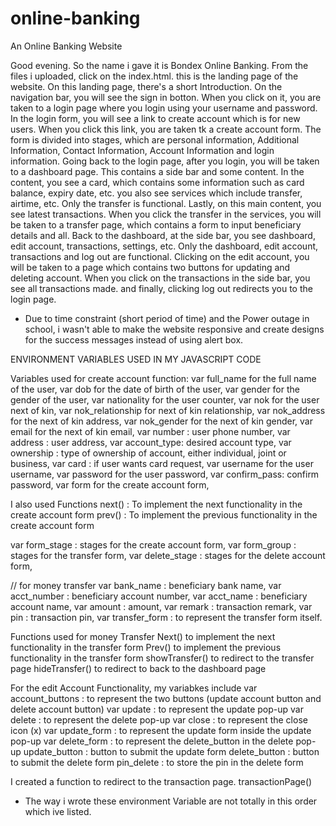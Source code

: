 # online-banking
An Online Banking Website

Good evening. So the name i gave it is Bondex Online Banking. From the files i uploaded, click on the index.html. this is the landing page of the website. On this landing page, there's a short Introduction. On the navigation bar, you will see the sign in botton. When you click on it, you are taken to a login page where you login using your username and password. In the login form, you will see a link to create account which is for new users. When you click this link, you are taken tk a create account form. The form is divided into stages, which are personal information, Additional Information, Contact Information, Account Information and login information. Going back to the login page, after you login, you will be taken to a dashboard page. This contains a side bar and some content. In the content, you see a card, which contains some information such as card balance, expiry date, etc. you also see services which include transfer, airtime, etc. Only the transfer is functional. Lastly, on this main content, you see latest transactions. When you click the transfer in the services, you will be taken to a transfer page, which contains a form to input beneficiary details and all. Back to the dashboard, at the side bar, you see dashboard, edit account, transactions, settings, etc. Only the dashboard, edit account, transactions and log out are functional. Clicking on the edit account, you will be taken to a page which contains two buttons for updating and deleting account. When you click on the transactions in the side bar, you see all transactions made. and finally, clicking log out redirects you to the login page. 

* Due to time constraint (short period of time) and the Power outage in school, i wasn't able to make the website responsive and create designs for the success messages instead of using alert box.

ENVIRONMENT VARIABLES USED IN MY JAVASCRIPT CODE

Variables used for create account function: 
var full_name for the full name of the user,
var dob for the date of birth of the user,
var gender for the gender of the user,
var nationality for the user counter,
var nok for the user next of kin,
var nok_relationship for next of kin relationship,
var nok_address for the next of kin address,
var nok_gender for the next of kin gender,
var email for the next of kin email,
var number : user phone number,
var address : user address,
var account_type: desired account type,
var ownership : type of ownership of account, either individual, joint or business,
var card : if user wants card request,
var username for the user username,
var password for the user password,
var confirm_pass: confirm password,
var form for the create account form,

I also used Functions
next() : To implement the next functionality in the create account form
prev() : To implement the previous functionality in the create account form

var form_stage : stages for the create account form,
var form_group : stages for the transfer form,
var delete_stage : stages for the delete account form,

// for money transfer
var bank_name : beneficiary bank name,
var acct_number : beneficiary account number,
var acct_name : beneficiary account name,
var amount : amount,
var remark : transaction remark,
var pin : transaction pin,
var transfer_form : to represent the transfer form itself.

Functions used for money Transfer 
Next() to implement the next functionality in the transfer form
Prev() to implement the previous functionality in the transfer form
showTransfer() to redirect to the transfer page
hideTransfer() to redirect to back to the dashboard page

For the edit Account Functionality, my variabkes include
var account_buttons : to represent the two buttons (update account button and delete account button)
var update : to represent the update pop-up
var delete : to represent the delete pop-up
var close : to represent the close icon (x)
var update_form : to represent the update form inside the update pop-up
var delete_form : to represent the delete_button in the delete pop-up
update_button : button to submit the update form
delete_button : button to submit the delete form
pin_delete : to store the pin in the delete form

I created a function to redirect to the transaction page. transactionPage()

* The way i wrote these environment Variable are not totally in this order which ive listed. 

